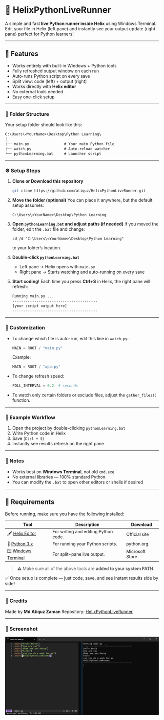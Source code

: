 #  🐍 HelixPythonLiveRunner
A simple and fast **live Python runner inside Helix** using Windows Terminal.
Edit your file in Helix (left pane) and instantly see your output update (right pane) perfect for Python learners!

---

## 🚀 Features
- Works entirely with built-in Windows + Python tools
- Fully refreshed output window on each run
- Auto-runs Python script on every save  
- Split view: code (left) + output (right)  
- Works directly with **Helix editor**
- No external tools needed  
- Easy one-click setup
---

### 📂 Folder Structure

Your setup folder should look like this:

```
C:\Users\<YourName>\Desktop\Python Learning\
│
├── main.py                # Your main Python file
├── watch.py               # Auto-reload watcher
└── pythonLearning.bat     # Launcher script
```

---

### ⚙️ Setup Steps

1. **Clone or Download this repository**

   ```bash
   git clone https://github.com/atiquz/HelixPythonLiveRunner.git
   ```

2. **Move the folder (optional)**
   You can place it anywhere, but the default setup assumes:

   ```
   C:\Users\<YourName>\Desktop\Python Learning
   ```

3. **Open `pythonLearning.bat` and adjust paths (if needed)**
   If you moved the folder, edit the `.bat` file and change:

   ```
   cd /d "C:\Users\<YourName>\Desktop\Python Learning"
   ```

   to your folder’s location.

4. **Double-click `pythonLearning.bat`**

   * Left pane → Helix opens with `main.py`
   * Right pane → Starts watching and auto-running on every save

5. **Start coding!**
   Each time you press **Ctrl+S** in Helix, the right pane will refresh:

   ```
   Running main.py ...
   ---------------------------------------
   [your script output here]
   ---------------------------------------
   ```

---

### 🧩 Customization

* To change which file is auto-run, edit this line in `watch.py`:

  ```python
  MAIN = ROOT / "main.py"
  ```

  Example:

  ```python
  MAIN = ROOT / "app.py"
  ```

* To change refresh speed:

  ```python
  POLL_INTERVAL = 0.2  # seconds
  ```

* To watch only certain folders or exclude files, adjust the `gather_files()` function.

---

### 🚀 Example Workflow

1. Open the project by double-clicking `pythonLearning.bat`
2. Write Python code in Helix
3. Save (`Ctrl + S`)
4. Instantly see results refresh on the right pane

---

### 🧠 Notes

* Works best on **Windows Terminal**, not old `cmd.exe`
* No external libraries — 100% standard Python
* You can modify the `.bat` to open other editors or shells if desired

---

## 🧩 Requirements

Before running, make sure you have the following installed:

| Tool | Description | Download |
|------|--------------|-----------|
| 🖋️ [Helix Editor](https://helix-editor.com/) | For writing and editing Python code. | Official site |
| 🐍 [Python 3.x](https://www.python.org/downloads/) | For running your Python scripts. | python.org |
| 🪟 [Windows Terminal](https://aka.ms/terminal) | For split-pane live output. | Microsoft Store |

> ⚠️ Make sure all of the above tools are **added to your system PATH**.

✅ Once setup is complete — just code, save, and see instant results side by side!

---

### 💬 Credits

Made by **Md Atiquz Zaman**
Repository: [HelixPythonLiveRunner](https://github.com/atiquz/HelixPythonLiveRunner)

---

### 📸 Screenshot

![HelixPythonLiveRunner Screenshot](HelixPythonLiveRunnerScreenshot.png)

